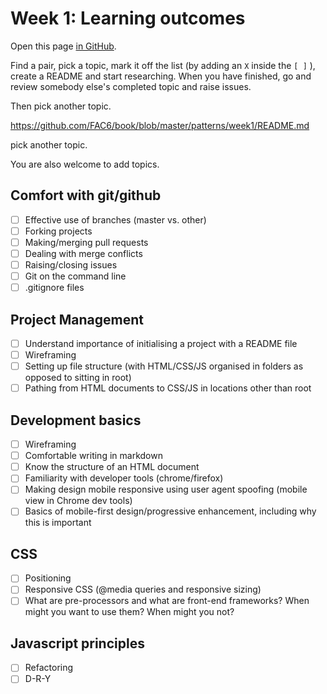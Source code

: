 # Week 1: Learning outcomes

Open this page [in GitHub](https://github.com/FAC6/book/blob/master/patterns/week1/README.md).

Find a pair, pick a topic, mark it off the list (by adding an `X` inside the `[ ]` ), create a README and start researching. When you have finished, go and review somebody else's completed topic and raise issues.

Then pick another topic.

https://github.com/FAC6/book/blob/master/patterns/week1/README.md

pick another topic.

You are also welcome to add topics.

## Comfort with git/github
- [ ] Effective use of branches (master vs. other)    
- [ ] Forking projects    
- [ ] Making/merging pull requests
- [ ] Dealing with merge conflicts
- [ ] Raising/closing issues
- [ ] Git on the command line
- [ ] .gitignore files

## Project Management
- [ ] Understand importance of initialising a project with a README file
- [ ] Wireframing
- [ ] Setting up file structure (with HTML/CSS/JS organised in folders as opposed to sitting in root)
- [ ] Pathing from HTML documents to CSS/JS in locations other than root

## Development basics
- [ ] Wireframing
- [ ] Comfortable writing in markdown
- [ ] Know the structure of an HTML document
- [ ] Familiarity with developer tools (chrome/firefox)
- [ ] Making design mobile responsive using user agent spoofing (mobile view in Chrome dev tools)
- [ ] Basics of mobile-first design/progressive enhancement, including why this is important

## CSS
- [ ] Positioning
- [ ] Responsive CSS (@media queries and responsive sizing)
- [ ] What are pre-processors and what are front-end frameworks? When might you want to use them? When might you not?

## Javascript principles
- [ ] Refactoring
- [ ] D-R-Y
